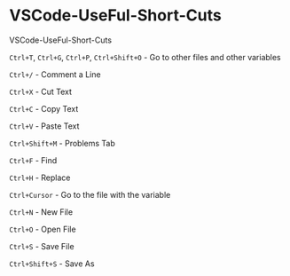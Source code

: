 # VSCode-UseFul-Short-Cuts
VSCode-UseFul-Short-Cuts

`Ctrl+T`, `Ctrl+G`, `Ctrl+P`, `Ctrl+Shift+O`  - Go to other files and other variables

`Ctrl+/` - Comment a Line

`Ctrl+X` - Cut Text

`Ctrl+C` - Copy Text

`Ctrl+V` - Paste Text

`Ctrl+Shift+M`  - Problems Tab

`Ctrl+F` - Find

`Ctrl+H` - Replace

`Ctrl+Cursor` - Go to the file with the variable

`Ctrl+N` - New File

`Ctrl+O` - Open File

`Ctrl+S` - Save File

`Ctrl+Shift+S` - Save As
